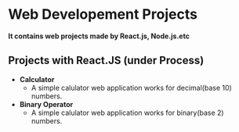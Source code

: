 # Web Developement Projects
**It contains web projects made by React.js, Node.js.etc**
## Projects with React.JS (under Process)
- **Calculator**
  - A simple calulator web application works for decimal(base 10) numbers.
- **Binary Operator**
  - A simple calulator web application works for binary(base 2) numbers.
